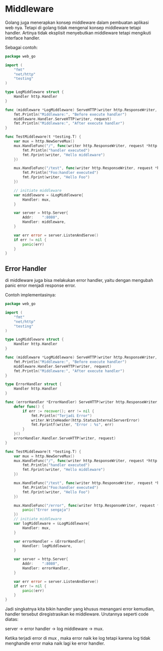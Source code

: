 # Middleware
Golang juga menerapkan konsep middleware dalam pembuatan aplikasi web nya. Tetapi di golang tidak mengenal konsep middleware tetapi handler. Artinya tidak eksplisit menyebutkan middleware tetapi mengikuti interface handler.

Sebagai contoh:
```go
package web_go

import (
	"fmt"
	"net/http"
	"testing"
)

type LogMiddleware struct {
	Handler http.Handler
}

func (middleware *LogMiddleware) ServeHTTP(writer http.ResponseWriter, request *http.Request) {
	fmt.Println("Middleware:", "Before execute handler")
	middleware.Handler.ServeHTTP(writer, request)
	fmt.Println("Middleware:", "After execute handler")
}

func TestMiddleware(t *testing.T) {
	var mux = http.NewServeMux()
	mux.HandleFunc("/", func(writer http.ResponseWriter, request *http.Request) {
		fmt.Println("handler executed")
		fmt.Fprint(writer, "Hello middleware")
	})

	mux.HandleFunc("/test", func(writer http.ResponseWriter, request *http.Request) {
		fmt.Println("Foo:handler executed")
		fmt.Fprint(writer, "Hello Foo")
	})

	// initiate middleware
	var middleware = &LogMiddleware{
		Handler: mux,
	}

	var server = http.Server{
		Addr:    ":8080",
		Handler: middleware,
	}

	var err error = server.ListenAndServe()
	if err != nil {
		panic(err)
	}
}
```

## Error Handler
di middleware juga bisa melakukan error handler, yaitu dengan mengubah panic error menjadi response error.

Contoh implementasinya:
```go
package web_go

import (
	"fmt"
	"net/http"
	"testing"
)

type LogMiddleware struct {
	Handler http.Handler
}

func (middleware *LogMiddleware) ServeHTTP(writer http.ResponseWriter, request *http.Request) {
	fmt.Println("Middleware:", "Before execute handler")
	middleware.Handler.ServeHTTP(writer, request)
	fmt.Println("Middleware:", "After execute handler")
}

type ErrorHandler struct {
	Handler http.Handler
}

func (errorHandler *ErrorHandler) ServeHTTP(writer http.ResponseWriter, request *http.Request) {
	defer func() {
		if err := recover(); err != nil {
			fmt.Println("Terjadi Error")
			writer.WriteHeader(http.StatusInternalServerError)
			fmt.Fprintf(writer, "Error : %s", err)
		}
	}()
	errorHandler.Handler.ServeHTTP(writer, request)
}

func TestMiddleware(t *testing.T) {
	var mux = http.NewServeMux()
	mux.HandleFunc("/", func(writer http.ResponseWriter, request *http.Request) {
		fmt.Println("handler executed")
		fmt.Fprint(writer, "Hello middleware")
	})

	mux.HandleFunc("/test", func(writer http.ResponseWriter, request *http.Request) {
		fmt.Println("Foo:handler executed")
		fmt.Fprint(writer, "Hello Foo")
	})

	mux.HandleFunc("/error", func(writer http.ResponseWriter, request *http.Request) {
		panic("Error sengaja")
	})
	// initiate middleware
	var logMiddleware = &LogMiddleware{
		Handler: mux,
	}

	var errorHandler = &ErrorHandler{
		Handler: logMiddleware,
	}

	var server = http.Server{
		Addr:    ":8080",
		Handler: errorHandler,
	}

	var err error = server.ListenAndServe()
	if err != nil {
		panic(err)
	}
}

```

Jadi singkatnya kita bikin handler yang khusus menangani error kemudian, handler tersebut diregistrasikan ke middleware. Urutannya seperti code diatas:

server -> error handler -> log middleware -> mux.

Ketika terjadi error di mux , maka error naik ke log tetapi karena log tidak menghandle error maka naik lagi ke error handler.